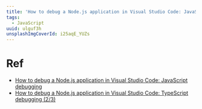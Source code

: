 ```yaml
---
title: 'How to debug a Node.js application in Visual Studio Code: JavaScript debugging'
tags:
  - JavaScript
uuid: ulguf3h
unsplashImgCoverId: i25aqE_YUZs
---
```


#  Ref

- [How to debug a Node.js application in Visual Studio Code: JavaScript debugging](https://tsh.io/blog/how-to-debug-node-js-application-in-visual-studio-code/)
- [How to debug a Node.js application in Visual Studio Code: TypeScript debugging (2/3)](https://tsh.io/blog/visual-studio-code-typescript-debugging/)

